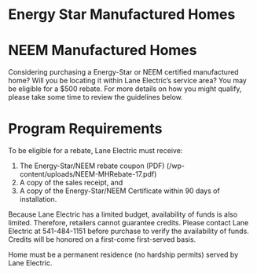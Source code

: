 # Energy Star Manufactured Homes  

# NEEM Manufactured Homes  

Considering purchasing a Energy-Star or NEEM certified manufactured home? Will you be locating it within Lane Electric’s service area? You may be eligible for a $\$500$ rebate. For more details on how you might qualify, please take some time to review the guidelines below.  

# Program Requirements  

To be eligible for a rebate, Lane Electric must receive:  

1. The Energy-Star/NEEM rebate coupon (PDF) (/wp-content/uploads/NEEM-MHRebate-17.pdf)   
2. A copy of the sales receipt, and   
3. A copy of the Energy-Star/NEEM Certificate within 90 days of installation.  

Because Lane Electric has a limited budget, availability of funds is also limited. Therefore, retailers cannot guarantee credits. Please contact Lane Electric at 541-484-1151 before purchase to verify the availability of funds. Credits will be honored on a first-come first-served basis.  

Home must be a permanent residence (no hardship permits) served by Lane Electric.  